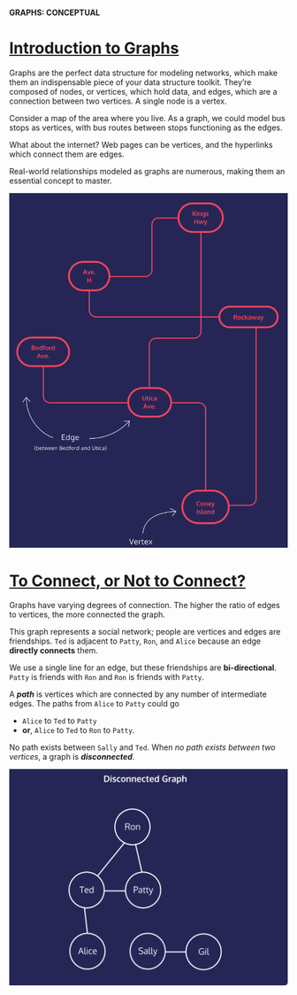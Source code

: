 #### GRAPHS: CONCEPTUAL

# [Introduction to Graphs](https://www.codecademy.com/courses/complex-data-structures/lessons/conceptual-graphs/exercises/conceptual-graphs-intro)

Graphs are the perfect data structure for modeling networks, which make them an indispensable piece of your data structure toolkit. 
They’re composed of nodes, or vertices, which hold data, and edges, which are a connection between two vertices. 
A single node is a vertex.

Consider a map of the area where you live. 
As a graph, we could model bus stops as vertices, with bus routes between stops functioning as the edges.

What about the internet? 
Web pages can be vertices, and the hyperlinks which connect them are edges.

Real-world relationships modeled as graphs are numerous, making them an essential concept to master.
<p align="center">
  <img src="route_map.svg" width="600" alt="Introduction to Graphs" />
</p>

# [To Connect, or Not to Connect?](https://www.codecademy.com/courses/complex-data-structures/lessons/conceptual-graphs/exercises/conceptual-graphs-connected)

Graphs have varying degrees of connection. 
The higher the ratio of edges to vertices, the more connected the graph.

This graph represents a social network; 
people are vertices and edges are friendships. 
`Ted` is adjacent to `Patty`, `Ron`, and `Alice` because an edge **directly connects** them.

We use a single line for an edge, but these friendships are **bi-directional**. 
`Patty` is friends with `Ron` and `Ron` is friends with `Patty`.

A ***path*** is vertices which are connected by any number of intermediate edges. 
The paths from `Alice` to `Patty` could go 
* `Alice` to `Ted` to `Patty` 
* **or**, `Alice` to `Ted` to `Ron` to `Patty`.

No path exists between `Sally` and `Ted`. 
When *no path exists between two vertices*, a graph is ***disconnected***.
<p align="center">
  <img src="disconnected_graph.svg" width="600" alt="Introduction to Graphs" />
</p>









